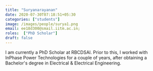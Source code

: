 ```yaml
---
title: "Suryanarayanan"
date: 2020-07-30T07:18:51+05:30
categories: ["students"]
image: /images/people/surya1.png
email: ee18d300@smail.iitm.ac.in;
roles:  ["PhD Scholar"]
draft: false
---
```

I am currently a PhD Scholar at RBCDSAI. Prior to this, I worked with InPhase Power Technologies for a couple of years, after obtaining a Bachelor's degree in Electrical & Electrical Engineering.
